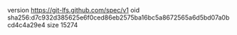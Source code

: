version https://git-lfs.github.com/spec/v1
oid sha256:d7c932d385625e6f0ced86eb2575ba16bc5a8672565a6d5bd07a0bcd4c4a29e4
size 15274
